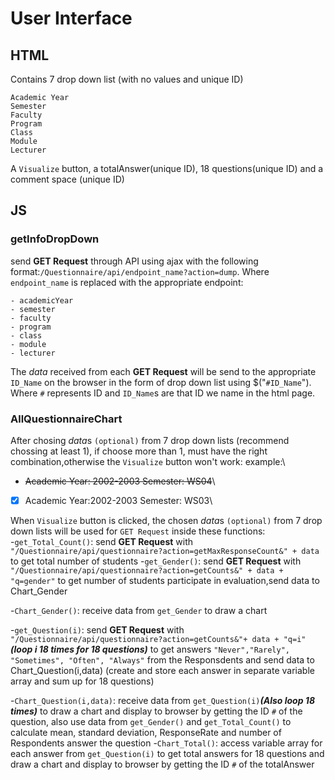 # User Interface
## HTML
Contains 7 drop down list (with no values and unique ID)
```
Academic Year
Semester
Faculty
Program
Class
Module
Lecturer
```
A ``Visualize`` button, a totalAnswer(unique ID), 18 questions(unique ID) and a comment space (unique ID)

## JS

### getInfoDropDown

send **GET Request** through API using ajax with the following format:``/Questionnaire/api/endpoint_name?action=dump``.
Where ``endpoint_name`` is replaced with the appropriate endpoint:
```
- academicYear
- semester
- faculty
- program
- class
- module
- lecturer
```
The *data* received from each **GET Request** will be send to the appropriate ``ID_Name`` on the browser in the form of drop down list using $("``#ID_Name``").
Where ``#`` represents ID and  ``ID_Name``s are that ID we name in the html page.

### AllQuestionnaireChart
After chosing *data*s `(optional)` from 7 drop down lists (recommend chossing at least 1), if choose more than 1, must have the right combination,otherwise the ``Visualize`` button won't work:
example:\
- ~~Academic Year: 2002-2003 Semester: WS04~~\
-  [x] Academic Year:2002-2003 Semester: WS03\

When ``Visualize`` button is clicked, the chosen *data*s `(optional)` from 7 drop down lists will be used for ``GET Request`` inside these functions:\
-``get_Total_Count()``: send **GET Request** with `"/Questionnaire/api/questionnaire?action=getMaxResponseCount&" + data` to get total number of students 
-``get_Gender()``: send **GET Request** with `"/Questionnaire/api/questionnaire?action=getCounts&" + data + "q=gender"` to get number of students participate in evaluation,send data to Chart_Gender

-``Chart_Gender()``: receive data from ``get_Gender`` to draw a chart

-``get_Question(i)``: send **GET Request** with `"/Questionnaire/api/questionnaire?action=getCounts&"+ data + "q=i"` ***(loop i 18 times for 18 questions)*** to get answers ``"Never","Rarely", "Sometimes", "Often", "Always"`` from the Responsdents and send data to Chart_Question(i,data) (create and store each answer in separate variable array and sum up for 18 questions) 

-``Chart_Question(i,data)``: receive data from ``get_Question(i)``***(Also loop 18 times)*** to draw a chart and display to browser by getting the ID ``#`` of the question, also use data from ``get_Gender()`` and ``get_Total_Count()`` to calculate mean, standard deviation, ResponseRate and number of Respondents answer the question
-``Chart_Total()``: access variable array for each answer from ``get_Question(i)`` to get total answers for 18 questions and draw a chart and display to browser by getting the ID ``#`` of the totalAnswer
